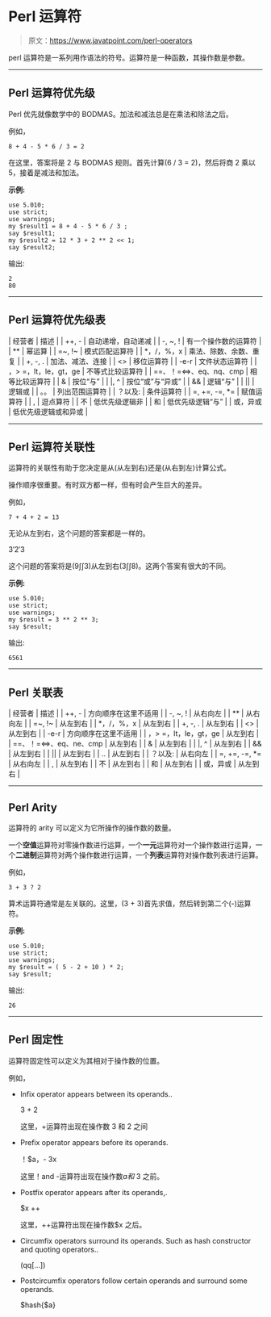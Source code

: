 # Perl 运算符

> 原文：<https://www.javatpoint.com/perl-operators>

perl 运算符是一系列用作语法的符号。运算符是一种函数，其操作数是参数。

* * *

## Perl 运算符优先级

Perl 优先就像数学中的 BODMAS。加法和减法总是在乘法和除法之后。

例如，

```
8 + 4 - 5 * 6 / 3 = 2

```

在这里，答案将是 2 与 BODMAS 规则。首先计算(6 / 3 = 2)，然后将商 2 乘以 5，接着是减法和加法。

**示例:**

```
use 5.010;
use strict;
use warnings;
my $result1 = 8 + 4 - 5 * 6 / 3 ;
say $result1;
my $result2 = 12 * 3 + 2 ** 2 << 1;
say $result2;

```

输出:

```
2
80

```

* * *

## Perl 运算符优先级表

| 经营者 | 描述 |
| ++, - | 自动递增，自动递减 |
| -, ~, ! | 有一个操作数的运算符 |
| ** | 幂运算 |
| =~, !~ | 模式匹配运算符 |
| *，/，%，x | 乘法、除数、余数、重复 |
| +, -, . | 加法、减法、连接 |
| <> | 移位运算符 |
| -e-r | 文件状态运算符 |
| ，> =，lt，le，gt，ge | 不等式比较运算符 |
| ==、！=<=>、eq、nq、cmp | 相等比较运算符 |
| & | 按位“与” |
| &#124;, ^ | 按位“或”与“异或” |
| && | 逻辑“与” |
| &#124;&#124; | 逻辑或 |
| 。。 | 列出范围运算符 |
| ？以及: | 条件运算符 |
| =, +=, -=, *= | 赋值运算符 |
| , | 逗点算符 |
| 不 | 低优先级逻辑非 |
| 和 | 低优先级逻辑“与” |
| 或，异或 | 低优先级逻辑或和异或 |

* * *

## Perl 运算符关联性

运算符的关联性有助于您决定是从(从左到右)还是(从右到左)计算公式。

操作顺序很重要。有时双方都一样，但有时会产生巨大的差异。

例如，

```
7 + 4 + 2 = 13

```

无论从左到右，这个问题的答案都是一样的。

3′2′3

这个问题的答案将是(9∫∫3)从左到右(3∫∫8)。这两个答案有很大的不同。

**示例:**

```
use 5.010;
use strict;
use warnings;
my $result = 3 ** 2 ** 3;
say $result;

```

输出:

```
6561

```

* * *

## Perl 关联表

| 经营者 | 描述 |
| ++, - | 方向顺序在这里不适用 |
| -, ~, ! | 从右向左 |
| ** | 从右向左 |
| =~, !~ | 从左到右 |
| *，/，%，x | 从左到右 |
| +, -, . | 从左到右 |
| <> | 从左到右 |
| -e-r | 方向顺序在这里不适用 |
| ，> =，lt，le，gt，ge | 从左到右 |
| ==、！=<=>、eq、ne、cmp | 从左到右 |
| & | 从左到右 |
| &#124;, ^ | 从左到右 |
| && | 从左到右 |
| &#124;&#124; | 从左到右 |
| .. | 从左到右 |
| ？以及: | 从右向左 |
| =, +=, -=, *= | 从右向左 |
| , | 从左到右 |
| 不 | 从左到右 |
| 和 | 从左到右 |
| 或，异或 | 从左到右 |

* * *

## Perl Arity

运算符的 arity 可以定义为它所操作的操作数的数量。

一个**空值**运算符对零操作数进行运算，一个**一元**运算符对一个操作数进行运算，一个**二进制**运算符对两个操作数进行运算，一个**列表**运算符对操作数列表进行运算。

例如，

```
3 + 3 ? 2

```

算术运算符通常是左关联的。这里，(3 + 3)首先求值，然后转到第二个(-)运算符。

**示例:**

```
use 5.010;
use strict;
use warnings;
my $result = ( 5 - 2 + 10 ) * 2;
say $result;

```

输出:

```
26

```

* * *

## Perl 固定性

运算符固定性可以定义为其相对于操作数的位置。

例如，

*   Infix operator appears between its operands..

    3 + 2

    这里，+运算符出现在操作数 3 和 2 之间

*   Prefix operator appears before its operands.

    ！$a，- 3x

    这里！and -运算符出现在操作数$a 和$ 3 之前。

*   Postfix operator appears after its operands,.

    $x ++

    这里，++运算符出现在操作数$x 之后。

*   Circumfix operators surround its operands. Such as hash constructor and quoting operators..

    (qq[...])

*   Postcircumfix operators follow certain operands and surround some operands.

    $hash{$a}